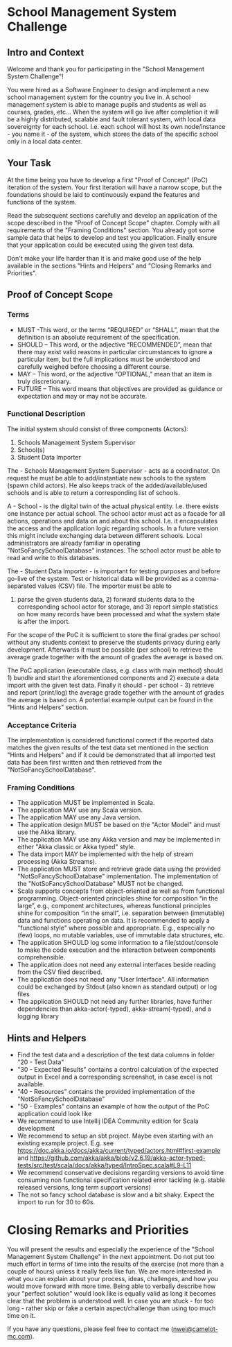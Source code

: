 # School Management System Challenge

## Intro and Context

Welcome and thank you for participating in the "School Management System Challenge"!

You were hired as a Software Engineer to design and implement a new school management system for the country you live in.
A school management system is able to manage pupils and students as well as courses, grades, etc...
When the system will go live after completion it will be a highly distributed, scalable and fault tolerant system,
with local data sovereignty for each school. I.e. each school will host its own node/instance - you name it - of the system,
which stores the data of the specific school only in a local data center.


## Your Task

At the time being you have to develop a first "Proof of Concept" (PoC) iteration of the system.
Your first iteration will have a narrow scope, but the foundations should be laid to continuously 
expand the features and functions of the system.

Read the subsequent sections carefully and develop an application of the scope described in the "Proof of Concept Scope"
chapter. Comply with all requirements of the "Framing Conditions" section.
You already got some sample data that helps to develop and test you application.
Finally ensure that your application could be executed using the given test data.

Don't make your life harder than it is and make good use of the help available in the sections "Hints and Helpers" and
"Closing Remarks and Priorities".


## Proof of Concept Scope

### Terms

 * MUST -This word, or the terms “REQUIRED” or “SHALL”, mean that the definition is an absolute requirement of the specification.
 * SHOULD – This word, or the adjective “RECOMMENDED”, mean that there may exist valid reasons in particular circumstances to ignore a particular item, but the full 
            implications must be understood and carefully weighed before choosing a different course.
 * MAY – This word, or the adjective “OPTIONAL,” mean that an item is truly discretionary.
 * FUTURE – This word means that objectives are provided as guidance or expectation and may or may not be accurate.

### Functional Description

The initial system should consist of three components (Actors):
  1. Schools Management System Supervisor
  2. School(s)
  3. Student Data Importer

The - Schools Management System Supervisor - acts as a coordinator.
On request he must be able to add/instantiate new schools to the system (spawn child actors).
He also keeps track of the added/available/used schools and is able to return a corresponding list of schools.

A - School - is the digital twin of the actual physical entity. I.e. there exists one instance per actual school.
The school actor must act as a facade for all actions, operations and data on and about this school. I.e. it encapsulates the access
and the application logic regarding schools. In a future version this might include exchanging data between different schools.
Local administrators are already familiar in operating "NotSoFancySchoolDatabase" instances. The school actor must be able to read and write to this databases.

The - Student Data Importer - is important for testing purposes and before go-live of the system.
Test or historical data will be provided as a comma-separated values (CSV) file. The importer must be able to 
1) parse the given students data, 2) forward students data to the corresponding school actor for storage, 
and 3) report simple statistics on how many records have been processed and what the system state is after the import.

For the scope of the PoC it is sufficient to store the final grades per school without any students context to preserve the students privacy during early development.
Afterwards it must be possible (per school) to retrieve the average grade together with the amount of grades the average is based on.   


The PoC application (executable class, e.g. class with main method) should 1) bundle and start the aforementioned components and
2) execute a data import with the given test data. Finally it should - per school - 3) retrieve and report (print/log) the average grade together with the amount of grades the average is based on. A potential example output can be found in the "Hints and Helpers" section.

### Acceptance Criteria
The implementation is considered functional correct if the reported data matches the given results of the test data set
mentioned in the section "Hints and Helpers" and if it could be demonstrated that all imported test data 
has been first written and then retrieved from the "NotSoFancySchoolDatabase".


### Framing Conditions

* The application MUST be implemented in Scala.
* The application MAY use any Scala version.
* The application MAY use any Java version.
* The application design MUST be based on the "Actor Model" and must use the Akka library.
* The application MAY use any Akka version and may be implemented in either "Akka classic or Akka typed" style.
* The data import MAY be implemented with the help of stream processing (Akka Streams).
* The application MUST store and retrieve grade data using the provided "NotSoFancySchoolDatabase" implementation.
  The implementation of the "NotSoFancySchoolDatabase" MUST not be changed.
* Scala supports concepts from object-oriented as well as from functional programming. 
  Object-oriented principles shine for composition “in the large”, e.g., component architectures, whereas functional principles shine for composition “in the small”, 
  i.e. separation between (immutable) data and functions operating on data.
  It is recommended to apply a "functional style" where possible and appropriate.
  E.g., especially no (few) loops, no mutable variables, use of immutable data structures, etc.
* The application SHOULD log some information to a file/stdout/console to make the code execution and the interaction between components comprehensible.
* The application does not need any external interfaces beside reading from the CSV filed described.
* The application does not need any "User Interface". All information could be exchanged by Stdout (also known as standard output) or log files
* The application SHOULD not need any further libraries, have further dependencies than akka-actor(-typed), akka-stream(-typed), and a logging library

## Hints and Helpers

* Find the test data and a description of the test data columns in folder "20 - Test Data"
* "30 - Expected Results" contains a control calculation of the expected output in Excel 
        and a corresponding screenshot, in case excel is not available.
* "40 - Resources" contains the provided implementation of the "NotSoFancySchoolDatabase"
* "50 - Examples" contains an example of how the output of the PoC application could look like
* We recommend to use Intellij IDEA Community edition for Scala development
* We recommend to setup an sbt project. Maybe even starting with an existing example project.
  E.g. see https://doc.akka.io/docs/akka/current/typed/actors.html#first-example
       and https://github.com/akka/akka/blob/v2.6.19/akka-actor-typed-tests/src/test/scala/docs/akka/typed/IntroSpec.scala#L9-L11
* We recommend conservative decisions regarding versions to avoid time consuming non functional specification related error tackling 
  (e.g. stable released versions, long term support versions)
* The not so fancy school database is slow and a bit shaky. Expect the import to run for 30 to 60s.


# Closing Remarks and Priorities

You will present the results and especially the experience of the "School Management System Challenge"
in the next appointment.
Do not put too much effort in terms of time into the results of the exercise (not more than a couple of hours) unless it really feels like fun. 
We are more interested in what you can explain about your process, ideas, challenges, and how you would move forward with more time.
Being able to verbally describe how your "perfect solution" would look like is equally valid as long it becomes clear that the problem is understood well.
In case you are stuck - for too long - rather skip or fake a certain aspect/challenge than using too much time on it.

If you have any questions, please feel free to contact me (nwei@camelot-mc.com).
